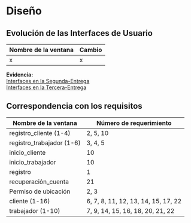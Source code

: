 
<h1>Diseño</h1>


## Evolución de las Interfaces de Usuario

| Nombre de la ventana | Cambio |
|--|--|
| x | x |

**Evidencia:** 
<br><a href="https://www.figma.com/file/dKpr0w4UBgbIhd1HJx5kLn/Bosquejos-de-interfaces-(WorkFlash)?type=design&node-id=54702%3A25212&mode=design&t=HFZIp5n8WLzdbYrO-1">Interfaces en la Segunda-Entrega</a>
<br><a href="https://www.figma.com/file/WxkTPx8zGQiWg8UpDYWTxF/Dise%C3%B1o-modificado-(WorkFlash)?type=design&node-id=54702%3A25212&mode=design&t=xLKaaMpvV5pZPDRM-1">Interfaces en la Tercera-Entrega</a>

## Correspondencia con los requisitos 
| Nombre de la ventana | Número de requerimiento |
|--|--|
| registro_cliente (1-4) | 2, 5, 10 |
| registro_trabajador (1-6) | 3, 4, 5  |
| inicio_cliente | 10 |
| inicio_trabajador | 10 |
| registro | 1 |
| recuperación_cuenta | 21 |
| Permiso de ubicación | 2, 3 |
| cliente (1-16) | 6, 7, 8, 11, 12, 13, 14, 15, 17, 22 |
| trabajador (1-10)| 7, 9, 14, 15, 16, 18, 20, 21, 22 |


<!--stackedit_data:
eyJoaXN0b3J5IjpbLTgzMjI4Mjk5LDU5MTAwNTI2LC0xNjk3NT
Q0NTQyLC0xNDUxNDY0MjgyLC0yMTg2MTE4MTQsMjAwNzAwOTYy
Nl19
-->
